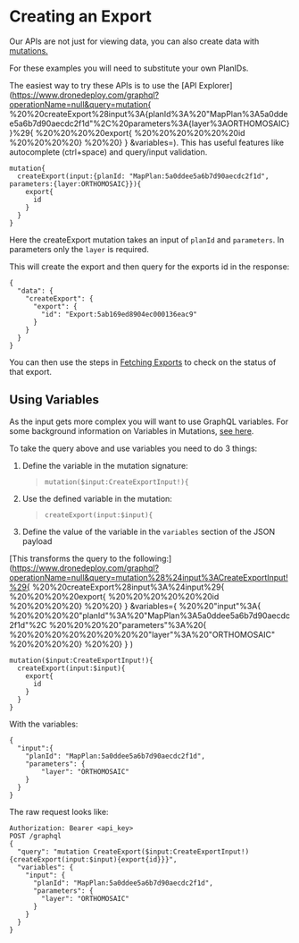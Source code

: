 # Creating an Export

Our APIs are not just for viewing data, you can also create data with [mutations.](http://graphql.org/learn/queries/#mutations)

For these examples you will need to substitute your own PlanIDs.

The easiest way to try these APIs is to use the [API Explorer](https://www.dronedeploy.com/graphql?operationName=null&query=mutation{
%20%20createExport%28input%3A{planId%3A%20"MapPlan%3A5a0ddee5a6b7d90aecdc2f1d"%2C%20parameters%3A{layer%3AORTHOMOSAIC}}%29{
%20%20%20%20export{
%20%20%20%20%20%20id
%20%20%20%20}
%20%20}
}
&variables=). This has useful features like autocomplete \(ctrl+space\) and query/input validation.

```text
mutation{
  createExport(input:{planId: "MapPlan:5a0ddee5a6b7d90aecdc2f1d", parameters:{layer:ORTHOMOSAIC}}){
    export{
      id
    }
  }
}
```

Here the createExport mutation takes an input of `planId` and `parameters`. In parameters only the `layer` is required.

This will create the export and then query for the exports id in the response:

```text
{
  "data": {
    "createExport": {
      "export": {
        "id": "Export:5ab169ed8904ec000136eac9"
      }
    }
  }
}
```

You can then use the steps in [Fetching Exports](https://github.com/ddbotgitbooksync/dronedeploy-apps-gitbook/tree/c927048f33aac44c8e61d230dc43194aca71784c/apis/examples/fetching-exports.md) to check on the status of that export.

## Using Variables

As the input gets more complex you will want to use GraphQL variables. For some background information on Variables in Mutations, [see here](http://graphql.org/learn/queries/#variables).

To take the query above and use variables you need to do 3 things:

1. Define the variable in the mutation signature:

   > `mutation($input:CreateExportInput!){`

2. Use the defined variable in the mutation:

   > `createExport(input:$input){`

3. Define the value of the variable in the `variables` section of the JSON payload

[This transforms the query to the following:](https://www.dronedeploy.com/graphql?operationName=null&query=mutation%28%24input%3ACreateExportInput!%29{
%20%20createExport%28input%3A%24input%29{
%20%20%20%20export{
%20%20%20%20%20%20id
%20%20%20%20}
%20%20}
}
&variables={
%20%20"input"%3A{
%20%20%20%20"planId"%3A%20"MapPlan%3A5a0ddee5a6b7d90aecdc2f1d"%2C
%20%20%20%20"parameters"%3A%20{
%20%20%20%20%20%20%20%20"layer"%3A%20"ORTHOMOSAIC"
%20%20%20%20}
%20%20}
}
)

```text
mutation($input:CreateExportInput!){
  createExport(input:$input){
    export{
      id
    }
  }
}
```

With the variables:

```text
{
  "input":{
    "planId": "MapPlan:5a0ddee5a6b7d90aecdc2f1d",
    "parameters": {
        "layer": "ORTHOMOSAIC"
    }
  }
}
```

The raw request looks like:

```text
Authorization: Bearer <api_key>
POST /graphql
{
  "query": "mutation CreateExport($input:CreateExportInput!){createExport(input:$input){export{id}}}",
  "variables": {
    "input": {
      "planId": "MapPlan:5a0ddee5a6b7d90aecdc2f1d",
      "parameters": {
        "layer": "ORTHOMOSAIC"
      }
    }
  }
}
```

